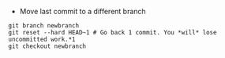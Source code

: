 - Move last commit to a different branch
```
git branch newbranch
git reset --hard HEAD~1 # Go back 1 commit. You *will* lose uncommitted work.*1
git checkout newbranch
```
